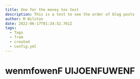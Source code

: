 ```yaml
---
title: One for the money tes test
description: This is a test to see the order of blog posts
author: M Wilston
date: 2022-06-17T01:34:52.761Z
tags:
  - Tags
  - from
  - created
  - config.yml
---
```

# wenmfowenF UIJOENFUWENF